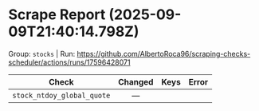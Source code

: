 # Scrape Report (2025-09-09T21:40:14.798Z)

Group: `stocks`  |  Run: https://github.com/AlbertoRoca96/scraping-checks-scheduler/actions/runs/17596428071

| Check | Changed | Keys | Error |
|---|:---:|:--|:--|
| `stock_ntdoy_global_quote` | — |  |  |
